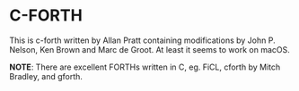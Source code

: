 C-FORTH
=======

This is c-forth written by Allan Pratt containing modifications by
John P. Nelson, Ken Brown and Marc de Groot. At least it seems to 
work on macOS.

**NOTE**: There are excellent FORTHs written in C, eg. FiCL, cforth by Mitch Bradley, and gforth.
